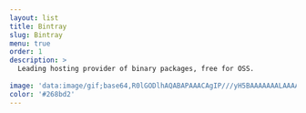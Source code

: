 ```yaml
---
layout: list
title: Bintray
slug: Bintray
menu: true
order: 1
description: >
  Leading hosting provider of binary packages, free for OSS.
  
image: 'data:image/gif;base64,R0lGODlhAQABAPAAACAgIP///yH5BAAAAAAALAAAAAABAAEAAAICRAEAOw=='
color: '#268bd2'
---
```

